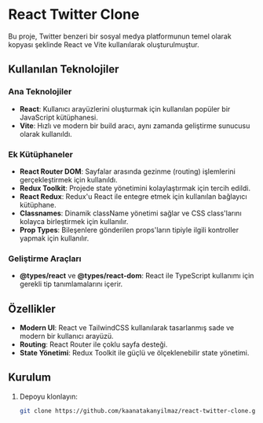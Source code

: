 # React Twitter Clone

Bu proje, Twitter benzeri bir sosyal medya platformunun temel olarak kopyası şeklinde React ve Vite kullanılarak oluşturulmuştur.

## Kullanılan Teknolojiler

### Ana Teknolojiler

- **React**: Kullanıcı arayüzlerini oluşturmak için kullanılan popüler bir JavaScript kütüphanesi.
- **Vite**: Hızlı ve modern bir build aracı, aynı zamanda geliştirme sunucusu olarak kullanıldı.

### Ek Kütüphaneler

- **React Router DOM**: Sayfalar arasında gezinme (routing) işlemlerini gerçekleştirmek için kullanıldı.
- **Redux Toolkit**: Projede state yönetimini kolaylaştırmak için tercih edildi.
- **React Redux**: Redux'u React ile entegre etmek için kullanılan bağlayıcı kütüphane.
- **Classnames**: Dinamik className yönetimi sağlar ve CSS class'larını kolayca birleştirmek için kullanılır.
- **Prop Types**: Bileşenlere gönderilen props'ların tipiyle ilgili kontroller yapmak için kullanılır.

### Geliştirme Araçları

- **@types/react** ve **@types/react-dom**: React ile TypeScript kullanımı için gerekli tip tanımlamalarını içerir.

## Özellikler

- **Modern UI**: React ve TailwindCSS kullanılarak tasarlanmış sade ve modern bir kullanıcı arayüzü.
- **Routing**: React Router ile çoklu sayfa desteği.
- **State Yönetimi**: Redux Toolkit ile güçlü ve ölçeklenebilir state yönetimi.

## Kurulum

1. Depoyu klonlayın:

   ```bash
   git clone https://github.com/kaanatakanyilmaz/react-twitter-clone.git

   ```
